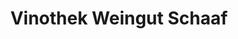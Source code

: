 ---
title: "Vinothek Weingut Schaaf"
url: /lauffen-am-neckar/vinothek-weingut-schaaf/
shop: Wein
---